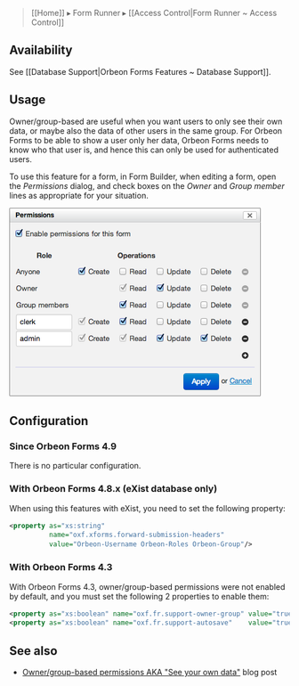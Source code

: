 > [[Home]] ▸ Form Runner ▸ [[Access Control|Form Runner ~ Access Control]]

## Availability

See [[Database Support|Orbeon Forms Features ~ Database Support]].

## Usage

Owner/group-based are useful when you want users to only see their own data, or maybe also the data of other users in the same group. For Orbeon Forms to be able to show a user only her data, Orbeon Forms needs to know who that user is, and hence this can only be used for authenticated users.

To use this feature for a form, in Form Builder, when editing a form, open the *Permissions* dialog, and check boxes on the *Owner* and *Group member* lines as appropriate for your situation.

![Permissions dialog](/form-runner/images/permissions-dialog.png)

## Configuration

### Since Orbeon Forms 4.9

There is no particular configuration.

### With Orbeon Forms 4.8.x (eXist database only)

When using this features with eXist, you need to set the following property:

```xml
<property as="xs:string"
          name="oxf.xforms.forward-submission-headers"
          value="Orbeon-Username Orbeon-Roles Orbeon-Group"/>
```

### With Orbeon Forms 4.3

With Orbeon Forms 4.3, owner/group-based permissions were not enabled by default, and you must set the following 2 properties to enable them:

```xml
<property as="xs:boolean" name="oxf.fr.support-owner-group" value="true"/>
<property as="xs:boolean" name="oxf.fr.support-autosave"    value="true"/>
```

## See also

- [Owner/group-based permissions AKA "See your own data"](http://blog.orbeon.com/2013/09/ownergroup-based-permissions-aka-see.html) blog post

